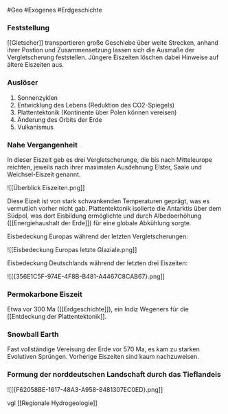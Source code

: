 #Geo #Exogenes #Erdgeschichte

### Feststellung

[[Gletscher]] transportieren große Geschiebe über weite Strecken, anhand ihrer Postion und Zusammensetzung lassen sich die Ausmaße der Vergletscherung feststellen. Jüngere Eiszeiten löschen dabei Hinweise auf ältere Eiszeiten aus.

### Auslöser

1. Sonnenzyklen
2. Entwicklung des Lebens (Reduktion des CO2-Spiegels)
3. Plattentektonik (Kontinente über Polen können vereisen)
4. Änderung des Orbits der Erde
5. Vulkanismus

### Nahe Vergangenheit

In dieser Eiszeit geb es drei Vergletscherunge, die bis nach Mitteleurope reichten, jeweils nach ihrer maximalen Ausdehnung Elster, Saale und Weichsel-Eiszeit genannt.

![[Überblick Eiszeiten.png]]

Diese Eizeit ist von stark schwankenden Temperaturen geprägt, was es vermutlich vorher nicht gab. Plattentektonik isolierte die Antarktis über dem Südpol, was dort Eisbildung ermöglichte und durch Albedoerhöhung ([[Energiehaushalt der Erde]]) für eine globale Abkühlung sorgte.

Eisbedeckung Europas während der letzten Vergletscherungen:

![[Eisbedeckung Europas letzte Glaziale.png]]

Eisbedeckung Deutschlands während der letzten drei Eiszeiten:

![[{356E1C5F-974E-4F8B-B481-A4467C8CAB67}.png]]

### Permokarbone Eiszeit

Etwa vor 300 Ma ([[Erdgeschichte]]), ein Indiz Wegeners für die [[Entdeckung der Plattentektonik]].

### Snowball Earth

Fast vollständige Vereisung der Erde vor 570 Ma, es kam zu starken Evolutiven Sprüngen. Vorherige Eiszeiten sind kaum nachzuweisen.

### Formung der norddeutschen Landschaft durch das Tieflandeis

![[{F62058BE-1617-48A3-A958-8481307EC0ED}.png]]

vgl [[Regionale Hydrogeologie]]